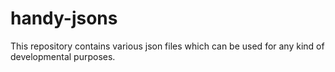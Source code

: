 # handy-jsons
This repository contains various json files which can be used for any kind of developmental purposes.
